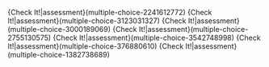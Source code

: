 {Check It!|assessment}(multiple-choice-2241612772)
{Check It!|assessment}(multiple-choice-3123031327)
{Check It!|assessment}(multiple-choice-3000189069)
{Check It!|assessment}(multiple-choice-2755130575)
{Check It!|assessment}(multiple-choice-3542748998)
{Check It!|assessment}(multiple-choice-376880610)
{Check It!|assessment}(multiple-choice-1382738689)
